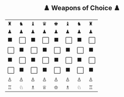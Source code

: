 <h2 align="center">♟️ Weapons of Choice ♟️</h2>

<table align="center" cellspacing="0" cellpadding="6">
  <tr><td>♜</td><td>♞</td><td>♝</td><td>♛</td><td>♚</td><td>♝</td><td>♞</td><td>♜</td></tr>
  <tr><td>♟</td><td>♟</td><td>♟</td><td>♟</td><td>♟</td><td>♟</td><td>♟</td><td>♟</td></tr>
  <tr><td>⬛</td><td>⬜</td><td>⬛</td><td>⬜</td><td>⬛</td><td>⬜</td><td>⬛</td><td>⬜</td></tr>
  <tr><td>⬜</td><td>⬛</td><td>⬜</td><td>⬛</td><td>⬜</td><td>⬛</td><td>⬜</td><td>⬛</td></tr>
  <tr><td>⬛</td><td>⬜</td><td>⬛</td><td>⬜</td><td>⬛</td><td>⬜</td><td>⬛</td><td>⬜</td></tr>
  <tr><td>⬜</td><td>⬛</td><td>⬜</td><td>⬛</td><td>⬜</td><td>⬛</td><td>⬜</td><td>⬛</td></tr>
  <tr><td>♙</td><td>♙</td><td>♙</td><td>♙</td><td>♙</td><td>♙</td><td>♙</td><td>♙</td></tr>
  <tr><td>♖</td><td>♘</td><td>♗</td><td>♕</td><td>♔</td><td>♗</td><td>♘</td><td>♖</td></tr>
</table>
